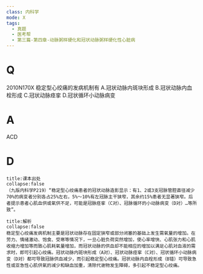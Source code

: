 ```yaml
---
class: 内科学
mode: X
tags:
  - 真题
  - 医考帮
  - 第三篇-第四章-动脉粥样硬化和冠状动脉粥样硬化性心脏病
---
```


# Q
2010N170X 稳定型心绞痛的发病机制有
A.冠状动脉内斑块形成
B.冠状动脉内血栓形成
C.冠状动脉痉挛
D.冠状循环小动脉病变

# A
ACD
# D
```ad-note
title:课本出处
collapse:false
（九版内科学P219）“稳定型心绞痛患者的冠状动脉造影显示：有1、2或3支冠脉管腔直径减少70%的病变者分别各占25%左右，5%～10%有左冠脉主干狭窄，其余约15%患者无显著狭窄。后者提示患者心肌血供或氧供不足，可能是冠脉痉挛（C对）、冠脉循环的小动脉病变（D对）…等所致”。
```

```ad-summary
title:解析
collapse:false
稳定型心绞痛发病机制主要是冠状动脉存在固定狭窄或部分闭塞的基础上发生需氧量的增加。在劳力、情绪激动、饱食、受寒等情况下，一旦心脏负荷突然增加，使心率增快、心肌张力和心肌收缩力增加等而致心肌耗氧量增加，而冠状动脉的供血却不能相应的增加以满足心肌对血液的需求时，即可引起心绞痛。冠状动脉内斑块形成（A对）、冠状动脉痉挛（C对）、冠状循环小动脉病变（D对）都可导致冠脉供血减少，而引起稳定型心绞痛。冠状动脉内血栓形成（B错）可导致急性或亚急性心肌供氧的减少和缺血加重，清除代谢物发生障碍，多引起不稳定型心绞痛。
```

